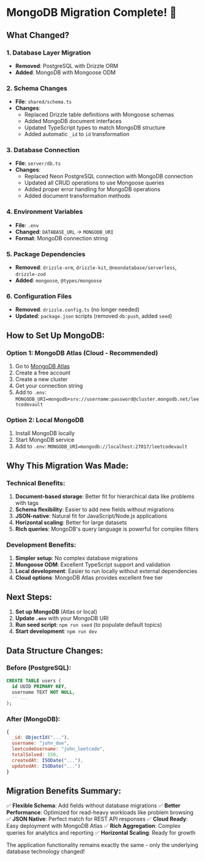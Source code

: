 # MongoDB Migration Complete! 🎉

## What Changed?

### 1. **Database Layer Migration**
- **Removed**: PostgreSQL with Drizzle ORM
- **Added**: MongoDB with Mongoose ODM

### 2. **Schema Changes**
- **File**: `shared/schema.ts`
- **Changes**: 
  - Replaced Drizzle table definitions with Mongoose schemas
  - Added MongoDB document interfaces
  - Updated TypeScript types to match MongoDB structure
  - Added automatic `_id` to `id` transformation

### 3. **Database Connection**
- **File**: `server/db.ts`
- **Changes**:
  - Replaced Neon PostgreSQL connection with MongoDB connection
  - Updated all CRUD operations to use Mongoose queries
  - Added proper error handling for MongoDB operations
  - Added document transformation methods

### 4. **Environment Variables**
- **File**: `.env`
- **Changed**: `DATABASE_URL` → `MONGODB_URI`
- **Format**: MongoDB connection string

### 5. **Package Dependencies**
- **Removed**: `drizzle-orm`, `drizzle-kit`, `@neondatabase/serverless`, `drizzle-zod`
- **Added**: `mongoose`, `@types/mongoose`

### 6. **Configuration Files**
- **Removed**: `drizzle.config.ts` (no longer needed)
- **Updated**: `package.json` scripts (removed `db:push`, added `seed`)

## How to Set Up MongoDB:

### Option 1: MongoDB Atlas (Cloud - Recommended)
1. Go to [MongoDB Atlas](https://www.mongodb.com/atlas)
2. Create a free account
3. Create a new cluster
4. Get your connection string
5. Add to `.env`: `MONGODB_URI=mongodb+srv://username:password@cluster.mongodb.net/leetcodevault`

### Option 2: Local MongoDB
1. Install MongoDB locally
2. Start MongoDB service
3. Add to `.env`: `MONGODB_URI=mongodb://localhost:27017/leetcodevault`

## Why This Migration Was Made:

### Technical Benefits:
1. **Document-based storage**: Better fit for hierarchical data like problems with tags
2. **Schema flexibility**: Easier to add new fields without migrations
3. **JSON-native**: Natural fit for JavaScript/Node.js applications
4. **Horizontal scaling**: Better for large datasets
5. **Rich queries**: MongoDB's query language is powerful for complex filters

### Development Benefits:
1. **Simpler setup**: No complex database migrations
2. **Mongoose ODM**: Excellent TypeScript support and validation
3. **Local development**: Easier to run locally without external dependencies
4. **Cloud options**: MongoDB Atlas provides excellent free tier

## Next Steps:

1. **Set up MongoDB** (Atlas or local)
2. **Update `.env`** with your MongoDB URI
3. **Run seed script**: `npm run seed` (to populate default topics)
4. **Start development**: `npm run dev`

## Data Structure Changes:

### Before (PostgreSQL):
```sql
CREATE TABLE users (
  id UUID PRIMARY KEY,
  username TEXT NOT NULL,
  -- ...
);
```

### After (MongoDB):
```javascript
{
  _id: ObjectId("..."),
  username: "john_doe",
  leetcodeUsername: "john_leetcode",
  totalSolved: 150,
  createdAt: ISODate("..."),
  updatedAt: ISODate("...")
}
```

## Migration Benefits Summary:

✅ **Flexible Schema**: Add fields without database migrations
✅ **Better Performance**: Optimized for read-heavy workloads like problem browsing
✅ **JSON Native**: Perfect match for REST API responses
✅ **Cloud Ready**: Easy deployment with MongoDB Atlas
✅ **Rich Aggregation**: Complex queries for analytics and reporting
✅ **Horizontal Scaling**: Ready for growth

The application functionality remains exactly the same - only the underlying database technology changed!
